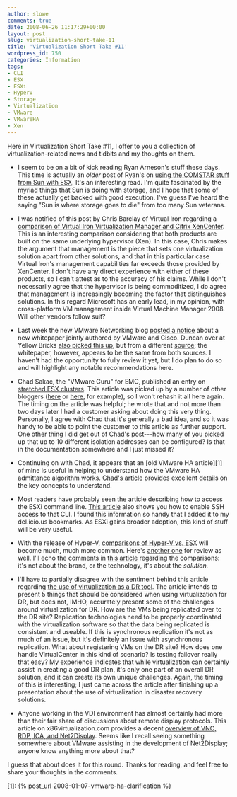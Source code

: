 ```yaml
---
author: slowe
comments: true
date: 2008-06-26 11:17:29+00:00
layout: post
slug: virtualization-short-take-11
title: 'Virtualization Short Take #11'
wordpress_id: 750
categories: Information
tags:
- CLI
- ESX
- ESXi
- HyperV
- Storage
- Virtualization
- VMware
- VMwareHA
- Xen
---
```


Here in Virtualization Short Take #11, I offer to you a collection of virtualization-related news and tidbits and my thoughts on them.

* I seem to be on a bit of kick reading Ryan Arneson's stuff these days. This time is actually an _older_ post of Ryan's on [using the COMSTAR stuff from Sun with ESX](http://blogs.sun.com/rarneson/entry/an_early_look_comstar_and). It's an interesting read. I'm quite fascinated by the myriad things that Sun is doing with storage, and I hope that some of these actually get backed with good execution. I've guess I've heard the saying "Sun is where storage goes to die" from too many Sun veterans.

* I was notified of this post by Chris Barclay of Virtual Iron regarding a [comparison of Virtual Iron Virtualization Manager and Citrix XenCenter](http://blog.virtualiron.com/Virtual-Infrastructure/2008/06/virtual_iron_virtualization_ma.html). This is an interesting comparison considering that both products are built on the same underlying hypervisor (Xen). In this case, Chris makes the argument that management is the piece that sets one virtualization solution apart from other solutions, and that in this particular case Virtual Iron's management capabilities far exceeds those provided by XenCenter. I don't have any direct experience with either of these products, so I can't attest as to the accuracy of his claims. While I don't necessarily agree that the hypervisor is being commoditized, I do agree that management is increasingly becoming the factor that distinguishes solutions. In this regard Microsoft has an early lead, in my opinion, with cross-platform VM management inside Virtual Machine Manager 2008. Will other vendors follow suit?

* Last week the new VMware Networking blog [posted a notice](http://blogs.vmware.com/networking/2008/06/deploying-vi-wi.html) about a new whitepaper jointly authored by VMware and Cisco. Duncan over at Yellow Bricks [also picked this up](http://www.yellow-bricks.com/2008/06/17/cisco-and-vmware-best-practice/), but from a different [source](http://www.xanalisys.com/Virtualization/VMware-Infrastructure-3-in-a-Cisco-Network-Environment.html); the whitepaper, however, appears to be the same from both sources. I haven't had the opportunity to fully review it yet, but I do plan to do so and will highlight any notable recommendations here.

* Chad Sakac, the "VMware Guru" for EMC, published an entry on [stretched ESX clusters](http://virtualgeek.typepad.com/virtual_geek/2008/06/the-case-for-an.html). This article was picked up by a number of other bloggers ([here](http://vmetc.com/2008/06/15/can-you-vmotion-between-different-physical-data-centers/) or [here](http://www.yellow-bricks.com/2008/06/20/update-your-bookmarks/), for example), so I won't rehash it all here again. The timing on the article was helpful; he wrote that and not more than two days later I had a customer asking about doing this very thing. Personally, I agree with Chad that it's generally a bad idea, and so it was handy to be able to point the customer to this article as further support. One other thing I did get out of Chad's post---how many of you picked up that up to 10 different isolation addresses can be configured? Is that in the documentation somewhere and I just missed it?

* Continuing on with Chad, it appears that an [old VMware HA article][1] of mine is useful in helping to understand how the VMware HA admittance algorithm works. [Chad's article](http://virtualgeek.typepad.com/virtual_geek/2008/06/so-how-exactly.html) provides excellent details on the key concepts to understand.

* Most readers have probably seen the article describing how to access the ESXi command line. [This article](http://cid-50811f3490d13c0a.spaces.live.com/blog/cns!50811F3490D13C0A!163.entry) also shows you how to enable SSH access to that CLI. I found this information so handy that I added it to my del.icio.us bookmarks. As ESXi gains broader adoption, this kind of stuff will be very useful.

* With the release of Hyper-V, [comparisons of Hyper-V vs. ESX](http://weblog.infoworld.com/enterprisewindows/archives/2008/06/hyperv_gets_att.html) will become much, much more common. Here's [another one](http://searchvmware.techtarget.com/news/article/0,289142,sid179_gci1314298,00.html#) for review as well. I'll echo the comments in [this article](http://channelvirtualization.wordpress.com/2008/06/19/microsoft-teched-2008-hyper-v-versus-esx/) regarding the comparisons: it's not about the brand, or the technology, it's about the _solution._

* I'll have to partially disagree with the sentiment behind this article regarding [the use of virtualization as a DR tool](http://searchdatabackup.techtarget.com/tip/0,289483,sid187_gci1315216,00.html?track=NL-1060&ad=643818&asrc=EM_NLT_3768622&uid=4075918#). The article intends to present 5 things that should be considered when using virtualization for DR, but does not, IMHO, accurately present some of the challenges around virtualization for DR. How are the VMs being replicated over to the DR site? Replication technologies need to be properly coordinated with the virtualization software so that the data being replicated is consistent and useable. If this is synchronous replication it's not as much of an issue, but it's definitely an issue with asynchronous replication. What about registering VMs on the DR site? How does one handle VirtualCenter in this kind of scenario? Is testing failover really that easy? My experience indicates that while virtualization can certainly assist in creating a good DR plan, it's only one part of an overall DR solution, and it can create its own unique challenges. Again, the timing of this is interesting; I just came across the article after finishing up a presentation about the use of virtualization in disaster recovery solutions.

* Anyone working in the VDI environment has almost certainly had more than their fair share of discussions about remote display protocols. This article on x86virtualization.com provides a decent [overview of VNC, RDP, ICA, and Net2Display](http://x86virtualization.com/x86-virtualization/vnc-vs-rdp-vs-ica-vs-net2display.html). Seems like I recall seeing something somewhere about VMware assisting in the development of Net2Display; anyone know anything more about that?

I guess that about does it for this round. Thanks for reading, and feel free to share your thoughts in the comments.

[1]: {% post_url 2008-01-07-vmware-ha-clarification %}
